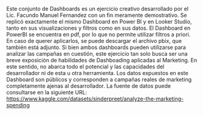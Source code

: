 Este conjunto de Dashboards es un ejercicio creativo desarrollado por el Lic. Facundo Manuel Fernandez con un fin meramente demostrativo.
Se replicó exactamente el mismo Dashboard en Power BI y en Looker Studio, tanto en sus visualizaciones y filtros como en sus datos.
El Dashboard en PowerBI se encuentra en pdf, por lo que no permite utilizar filtros a priori. En caso de querer aplicarlos, se puede descargar el archivo pbix, que también está adjunto.
Si bien ambos dashboards pueden utilizarse para analizar las campañas en cuestión, este ejercicio tan solo busca ser una breve exposición de habilidades de Dashboading aplicadas al Marketing.
En este sentido, no abarca todo el potencial y las capacidades del desarrollador ni de esta u otra herramienta.
Los datos expuestos en este Dashboard son públicos y corresponden a campañas reales de marketing completamente ajenas al desarrollador.
La fuente de datos puede consultarse en la siguiente URL: https://www.kaggle.com/datasets/sinderpreet/analyze-the-marketing-spending
